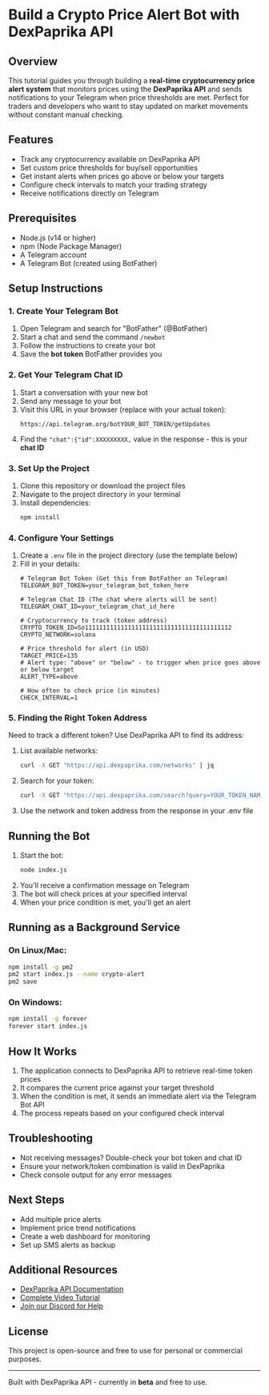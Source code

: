 # Build a Crypto Price Alert Bot with DexPaprika API

## Overview
This tutorial guides you through building a **real-time cryptocurrency price alert system** that monitors prices using the **DexPaprika API** and sends notifications to your Telegram when price thresholds are met. Perfect for traders and developers who want to stay updated on market movements without constant manual checking.

## Features
- Track any cryptocurrency available on DexPaprika API
- Set custom price thresholds for buy/sell opportunities
- Get instant alerts when prices go above or below your targets
- Configure check intervals to match your trading strategy
- Receive notifications directly on Telegram

## Prerequisites
- Node.js (v14 or higher)
- npm (Node Package Manager)
- A Telegram account
- A Telegram Bot (created using BotFather)

## Setup Instructions

### 1. Create Your Telegram Bot
1. Open Telegram and search for "BotFather" (@BotFather)
2. Start a chat and send the command `/newbot`
3. Follow the instructions to create your bot
4. Save the **bot token** BotFather provides you

### 2. Get Your Telegram Chat ID
1. Start a conversation with your new bot
2. Send any message to your bot
3. Visit this URL in your browser (replace with your actual token):
   ```
   https://api.telegram.org/botYOUR_BOT_TOKEN/getUpdates
   ```
4. Find the `"chat":{"id":XXXXXXXXX,` value in the response - this is your **chat ID**

### 3. Set Up the Project
1. Clone this repository or download the project files
2. Navigate to the project directory in your terminal
3. Install dependencies:
   ```bash
   npm install
   ```

### 4. Configure Your Settings
1. Create a `.env` file in the project directory (use the template below)
2. Fill in your details:
   ```
   # Telegram Bot Token (Get this from BotFather on Telegram)
   TELEGRAM_BOT_TOKEN=your_telegram_bot_token_here

   # Telegram Chat ID (The chat where alerts will be sent)
   TELEGRAM_CHAT_ID=your_telegram_chat_id_here

   # Cryptocurrency to track (token address)
   CRYPTO_TOKEN_ID=So11111111111111111111111111111111111111112
   CRYPTO_NETWORK=solana

   # Price threshold for alert (in USD)
   TARGET_PRICE=135
   # Alert type: "above" or "below" - to trigger when price goes above or below target
   ALERT_TYPE=above

   # How often to check price (in minutes)
   CHECK_INTERVAL=1
   ```

### 5. Finding the Right Token Address
Need to track a different token? Use DexPaprika API to find its address:

1. List available networks:
   ```bash
   curl -X GET "https://api.dexpaprika.com/networks" | jq
   ```

2. Search for your token:
   ```bash
   curl -X GET "https://api.dexpaprika.com/search?query=YOUR_TOKEN_NAME" | jq
   ```

3. Use the network and token address from the response in your .env file

## Running the Bot
1. Start the bot:
   ```bash
   node index.js
   ```
2. You'll receive a confirmation message on Telegram
3. The bot will check prices at your specified interval
4. When your price condition is met, you'll get an alert

## Running as a Background Service

### On Linux/Mac:
```bash
npm install -g pm2
pm2 start index.js --name crypto-alert
pm2 save
```

### On Windows:
```bash
npm install -g forever
forever start index.js
```

## How It Works
1. The application connects to DexPaprika API to retrieve real-time token prices
2. It compares the current price against your target threshold
3. When the condition is met, it sends an immediate alert via the Telegram Bot API
4. The process repeats based on your configured check interval

## Troubleshooting
- Not receiving messages? Double-check your bot token and chat ID
- Ensure your network/token combination is valid in DexPaprika
- Check console output for any error messages

## Next Steps
- Add multiple price alerts
- Implement price trend notifications
- Create a web dashboard for monitoring
- Set up SMS alerts as backup

## Additional Resources
- [DexPaprika API Documentation](https://docs.dexpaprika.com/introduction)
- [Complete Video Tutorial](https://www.youtube.com/watch?v=ndiHJL_7k_A)
- [Join our Discord for Help](https://discord.gg/mS4cWp6a)

## License
This project is open-source and free to use for personal or commercial purposes.

---

Built with DexPaprika API - currently in **beta** and free to use. 
